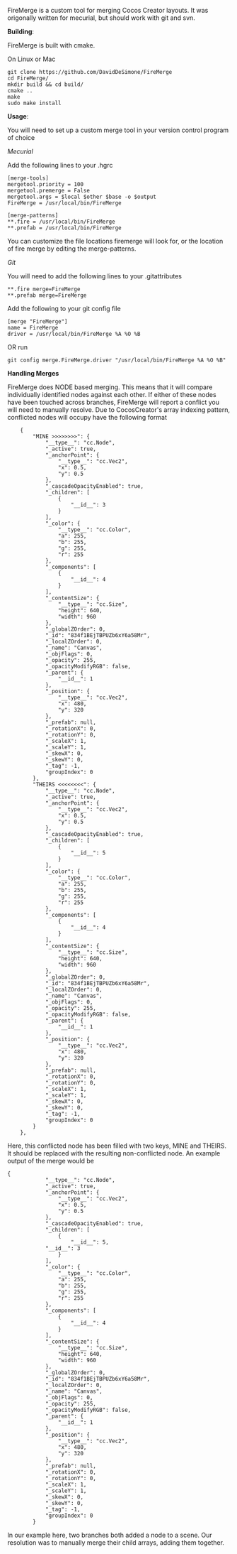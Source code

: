 FireMerge is a custom tool for merging Cocos Creator layouts. It was origonally written for mecurial, but should work with git and svn.

**Building**:

FireMerge is built with cmake.

On Linux or Mac

```
git clone https://github.com/DavidDeSimone/FireMerge
cd FireMerge/
mkdir build && cd build/
cmake ..
make
sudo make install
```

**Usage**:

You will need to set up a custom merge tool in your version control program of choice

*Mecurial*

Add the following lines to your .hgrc

```
[merge-tools]
mergetool.priority = 100
mergetool.premerge = False
mergetool.args = $local $other $base -o $output
FireMerge = /usr/local/bin/FireMerge 

[merge-patterns]
**.fire = /usr/local/bin/FireMerge
**.prefab = /usr/local/bin/FireMerge
```

You can customize the file locations firemerge will look for, or the location of fire merge by editing the merge-patterns.

*Git*

You will need to add the following lines to your .gitattributes

```
**.fire merge=FireMerge
**.prefab merge=FireMerge
```

Add the following to your git config file

```
[merge "FireMerge"]
name = FireMerge
driver = /usr/local/bin/FireMerge %A %O %B
```

OR run

```
git config merge.FireMerge.driver "/usr/local/bin/FireMerge %A %O %B"
```


**Handling Merges**

FireMerge does NODE based merging. This means that it will compare individually identified nodes against each other. If either of these nodes have been touched across branches, FireMerge will report a conflict you will need to manually resolve. Due to CocosCreator's array indexing pattern, conflicted nodes will occupy have the following format

```
    {
        "MINE >>>>>>>>": {
            "__type__": "cc.Node",
            "_active": true,
            "_anchorPoint": {
                "__type__": "cc.Vec2",
                "x": 0.5,
                "y": 0.5
            },
            "_cascadeOpacityEnabled": true,
            "_children": [
                {
                    "__id__": 3
                }
            ],
            "_color": {
                "__type__": "cc.Color",
                "a": 255,
                "b": 255,
                "g": 255,
                "r": 255
            },
            "_components": [
                {
                    "__id__": 4
                }
            ],
            "_contentSize": {
                "__type__": "cc.Size",
                "height": 640,
                "width": 960
            },
            "_globalZOrder": 0,
            "_id": "834f1BEjTBPUZb6xY6a58Mr",
            "_localZOrder": 0,
            "_name": "Canvas",
            "_objFlags": 0,
            "_opacity": 255,
            "_opacityModifyRGB": false,
            "_parent": {
                "__id__": 1
            },
            "_position": {
                "__type__": "cc.Vec2",
                "x": 480,
                "y": 320
            },
            "_prefab": null,
            "_rotationX": 0,
            "_rotationY": 0,
            "_scaleX": 1,
            "_scaleY": 1,
            "_skewX": 0,
            "_skewY": 0,
            "_tag": -1,
            "groupIndex": 0
        },
        "THEIRS <<<<<<<<": {
            "__type__": "cc.Node",
            "_active": true,
            "_anchorPoint": {
                "__type__": "cc.Vec2",
                "x": 0.5,
                "y": 0.5
            },
            "_cascadeOpacityEnabled": true,
            "_children": [
                {
                    "__id__": 5
                }
            ],
            "_color": {
                "__type__": "cc.Color",
                "a": 255,
                "b": 255,
                "g": 255,
                "r": 255
            },
            "_components": [
                {
                    "__id__": 4
                }
            ],
            "_contentSize": {
                "__type__": "cc.Size",
                "height": 640,
                "width": 960
            },
            "_globalZOrder": 0,
            "_id": "834f1BEjTBPUZb6xY6a58Mr",
            "_localZOrder": 0,
            "_name": "Canvas",
            "_objFlags": 0,
            "_opacity": 255,
            "_opacityModifyRGB": false,
            "_parent": {
                "__id__": 1
            },
            "_position": {
                "__type__": "cc.Vec2",
                "x": 480,
                "y": 320
            },
            "_prefab": null,
            "_rotationX": 0,
            "_rotationY": 0,
            "_scaleX": 1,
            "_scaleY": 1,
            "_skewX": 0,
            "_skewY": 0,
            "_tag": -1,
            "groupIndex": 0
        }
    },
```

Here, this conflicted node has been filled with two keys, MINE and THEIRS. It should be replaced with the resulting non-conflicted node. An example output of the merge would be

```
{
            "__type__": "cc.Node",
            "_active": true,
            "_anchorPoint": {
                "__type__": "cc.Vec2",
                "x": 0.5,
                "y": 0.5
            },
            "_cascadeOpacityEnabled": true,
            "_children": [
                {
                    "__id__": 5,
		    "__id__": 3
                }
            ],
            "_color": {
                "__type__": "cc.Color",
                "a": 255,
                "b": 255,
                "g": 255,
                "r": 255
            },
            "_components": [
                {
                    "__id__": 4
                }
            ],
            "_contentSize": {
                "__type__": "cc.Size",
                "height": 640,
                "width": 960
            },
            "_globalZOrder": 0,
            "_id": "834f1BEjTBPUZb6xY6a58Mr",
            "_localZOrder": 0,
            "_name": "Canvas",
            "_objFlags": 0,
            "_opacity": 255,
            "_opacityModifyRGB": false,
            "_parent": {
                "__id__": 1
            },
            "_position": {
                "__type__": "cc.Vec2",
                "x": 480,
                "y": 320
            },
            "_prefab": null,
            "_rotationX": 0,
            "_rotationY": 0,
            "_scaleX": 1,
            "_scaleY": 1,
            "_skewX": 0,
            "_skewY": 0,
            "_tag": -1,
            "groupIndex": 0
        }

```

In our example here, two branches both added a node to a scene. Our resolution was to manually merge their child arrays, adding them together. 